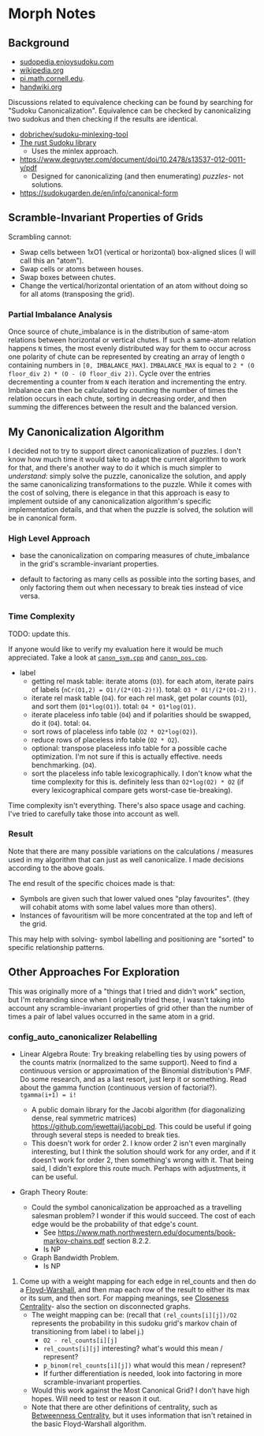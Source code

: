 <!-- SPDX-FileCopyrightText: 2020 David Fong -->
<!-- SPDX-License-Identifier: CC0-1.0 -->
# Morph Notes

## Background

- [sudopedia.enjoysudoku.com](http://sudopedia.enjoysudoku.com/Canonical_Form.html)
- [wikipedia.org](https://wikipedia.org/wiki/Mathematics_of_Sudoku#Essentially_different_solutions)
- [pi.math.cornell.edu](https://pi.math.cornell.edu/~mec/Summer2009/Mahmood/Symmetry.html).
- [handwiki.org](https://handwiki.org/wiki/Mathematics_of_Sudoku#Sudokus_of_other_sizes)

Discussions related to equivalence checking can be found by searching for "Sudoku Canonicalization". Equivalence can be checked by canonicalizing two sudokus and then checking if the results are identical.

- [dobrichev/sudoku-minlexing-tool](https://github.com/dobrichev/sudoku-minlexing-tool)
- [The rust Sudoku library](https://github.com/Emerentius/sudoku/blob/master/src/board/canonicalization.rs)
  - Uses the minlex approach.
- https://www.degruyter.com/document/doi/10.2478/s13537-012-0011-y/pdf
  - Designed for canonicalizing (and then enumerating) _puzzles_- not solutions.
- https://sudokugarden.de/en/info/canonical-form

## Scramble-Invariant Properties of Grids

Scrambling cannot:

- Swap cells between 1xO1 (vertical or horizontal) box-aligned slices (I will call this an "atom").
- Swap cells or atoms between houses.
- Swap boxes between chutes.
- Change the vertical/horizontal orientation of an atom without doing so for all atoms (transposing the grid).

### Partial Imbalance Analysis

Once source of chute_imbalance is in the distribution of same-atom relations between horizontal or vertical chutes. If such a same-atom relation happens `N` times, the most evenly distributed way for them to occur across one polarity of chute can be represented by creating an array of length `O` containing numbers in `[0, IMBALANCE_MAX]`. `IMBALANCE_MAX` is equal to `2 * (O floor_div 2) * (O - (O floor_div 2))`. Cycle over the entries decrementing a counter from `N` each iteration and incrementing the entry. Imbalance can then be calculated by counting the number of times the relation occurs in each chute, sorting in decreasing order, and then summing the differences between the result and the balanced version.

## My Canonicalization Algorithm

I decided not to try to support direct canonicalization of puzzles. I don't know how much time it would take to adapt the current algorithm to work for that, and there's another way to do it which is much simpler to _understand_: simply solve the puzzle, canonicalize the solution, and apply the same canonicalizing transformations to the puzzle. While it comes with the cost of solving, there is elegance in that this approach is easy to implement outside of any canonicalization algorithm's specific implementation details, and that when the puzzle is solved, the solution will be in canonical form.

### High Level Approach

- base the canonicalization on comparing measures of chute_imbalance in the grid's scramble-invariant properties.

- default to factoring as many cells as possible into the sorting bases, and only factoring them out when necessary to break ties instead of vice versa.

### Time Complexity

TODO: update this.

If anyone would like to verify my evaluation here it would be much appreciated. Take a look at [`canon_sym.cpp`](./canon_sym.cpp) and [`canon_pos.cpp`](./canon_pos.cpp).

- label
  - getting rel mask table: iterate atoms (`O3`). for each atom, iterate pairs of labels (`nCr(O1,2) = O1!/(2*(O1-2)!)`). total: `O3 * O1!/(2*(O1-2)!)`.
  - iterate rel mask table (`O4`). for each rel mask, get polar counts (`O1`), and sort them (`O1*log(O1)`). total: `O4 * O1*log(O1)`.
  - iterate placeless info table (`O4`) and if polarities should be swapped, do it (`O4`). total: `O4`.
  - sort rows of placeless info table (`O2 * O2*log(O2)`).
  - reduce rows of placeless info table (`O2 * O2`).
  - optional: transpose placeless info table for a possible cache optimization. I'm not sure if this is actually effective. needs benchmarking. (`O4`).
  - sort the placeless info table lexicographically. I don't know what the time complexity for this is. definitely less than `O2*log(O2) * O2` (if every lexicographical compare gets worst-case tie-breaking).

Time complexity isn't everything. There's also space usage and caching. I've tried to carefully take those into account as well.

### Result

Note that there are many possible variations on the calculations / measures used in my algorithm that can just as well canonicalize. I made decisions according to the above goals.

The end result of the specific choices made is that:

- Symbols are given such that lower valued ones "play favourites". (they will cohabit atoms with some label values more than others).
- Instances of favouritism will be more concentrated at the top and left of the grid.

This may help with solving- symbol labelling and positioning are "sorted" to specific relationship patterns.

## Other Approaches For Exploration

This was originally more of a "things that I tried and didn't work" section, but I'm rebranding since when I originally tried these, I wasn't taking into account any scramble-invariant properties of grid other than the number of times a pair of label values occurred in the same atom in a grid.

### config_auto_canonicalizer Relabelling

- Linear Algebra Route: Try breaking relabelling ties by using powers of the counts matrix (normalized to the same support). Need to find a continuous version or approximation of the Binomial distribution's PMF. Do some research, and as a last resort, just lerp it or something. Read about the gamma function (continuous version of factorial?). `tgamma(i+1) = i!`
  - A public domain library for the Jacobi algorithm (for diagonalizing dense, real symmetric matrices) https://github.com/jewettaij/jacobi_pd. This could be useful if going through several steps is needed to break ties.
  - This doesn't work for order 2. I know order 2 isn't even marginally interesting, but I think the solution should work for any order, and if it doesn't work for order 2, then something's wrong with it. That being said, I didn't explore this route much. Perhaps with adjustments, it can be useful.

- Graph Theory Route:
  - Could the symbol canonicalization be approached as a travelling salesman problem? I wonder if this would succeed. The cost of each edge would be the probability of that edge's count.
    - See https://www.math.northwestern.edu/documents/book-markov-chains.pdf section 8.2.2.
    - Is NP
  - Graph Bandwidth Problem.
    - Is NP

1. Come up with a weight mapping for each edge in rel_counts and then do a [Floyd-Warshall](https://wikipedia.org/wiki/Floyd%E2%80%93Warshall_algorithm), and then map each row of the result to either its max or its sum, and then sort. For mapping meanings, see [Closeness Centrality](https://wikipedia.org/wiki/Closeness_centrality)- also the section on disconnected graphs.
    - The weight mapping can be: (recall that `(rel_counts[i][j])/O2` represents the probability in this sudoku grid's markov chain of transitioning from label i to label j.)
      - `O2 - rel_counts[i][j]`
      - `rel_counts[i][j]` interesting? what's would this mean / represent?
      - `p_binom(rel_counts[i][j])` what would this mean / represent?
      - If further differentiation is needed, look into factoring in more scramble-invariant properties.
    - Would this work against the Most Canonical Grid? I don't have high hopes. Will need to test or reason it out.
    - Note that there are other definitions of centrality, such as [Betweenness Centrality](https://wikipedia.org/wiki/Betweenness_centrality), but it uses information that isn't retained in the basic Floyd-Warshall algorithm.

